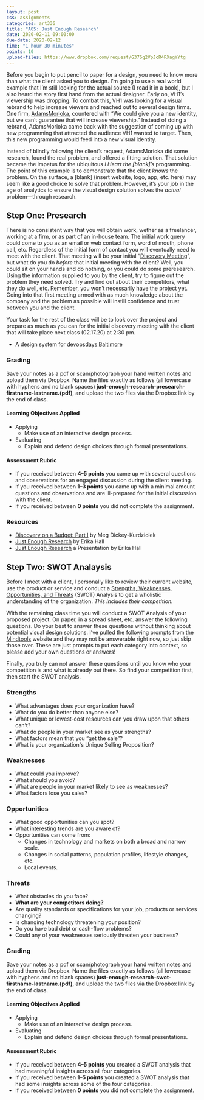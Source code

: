 ```yaml
---
layout: post
css: assignments
categories: art336
title: "A05: Just Enough Research"
date: 2020-02-11 09:00:00
due-date: 2020-02-12
time: "1 hour 30 minutes"
points: 10
upload-files: https://www.dropbox.com/request/G376g2VpJcR4RXagYYtg
---
```


Before you begin to put pencil to paper for a design, you need to know more than what the client asked you to design. I&rsquo;m going to use a real world example that I&rsquo;m still looking for the actual source (I read it in a book), but I also heard the story first hand from the actual designer. Early on, VH1&rsquo;s viewership was dropping. To combat this, VH1 was looking for a visual rebrand to help increase viewers and reached out to several design firms. One firm, [AdamsMorioka](http://adamsmorioka.com/), countered with “We could give you a new identity, but we can&rsquo;t guarantee that will increase viewership.” Instead of doing a rebrand, AdamsMorioka came back with the suggestion of coming up with new programming that attracted the audience VH1 wanted to target. Then, this new programming would feed into a new visual identity.

Instead of blindly following the client&rsquo;s request, AdamsMorioka did some research, found the real problem, and offered a fitting solution. That solution became the impetus for the ubiquitous _I Heart the [blank]&rsquo;s_ programming. The point of this example is to demonstrate that the client _knows_ the problem. On the surface, a [blank] (insert website, logo, app, etc. here) may seem like a good choice to solve that problem. However, it&rsquo;s your job in the age of analytics to ensure the visual design solution solves the _actual_ problem—through research.

## Step One: Presearch

There is no consistent way that you will obtain work, wether as a freelancer, working at a firm, or as part of an in-house team. The initial work query could come to you as an email or web contact form, word of mouth, phone call, etc. Regardless of the initial form of contact you will eventually need to meet with the client. That meeting will be your initial “[Discovery Meeting](https://alistapart.com/article/discovery-on-a-budget-part-i)”, but what do you do _before_ that initial meeting with the client? Well, you could sit on your hands and do nothing, or you could do some preresearch. Using the information supplied to you by the client, try to figure out the problem they need solved. Try and find out about their competitors, what they do well, etc. Remember, you won&rsquo;t necessarily have the project yet. Going into that first meeting armed with as much knowledge about the company and the problem as possible will instill confidence and trust between you and the client.

Your task for the rest of the class will be to look over the project and prepare as much as you can for the initial discovery meeting with the client that will take place next class (02.17.20) at 2:30 pm.

- A design system for [devopsdays Baltimore](https://devopsdays.org/events/2020-baltimore/welcome/)

### Grading
Save your notes as a pdf or scan/photograph your hand written notes and upload them via Dropbox. Name the files exactly as follows (all lowercase with hyphens and no blank spaces) **just-enough-research-presearch-firstname-lastname.(pdf)**, and upload the two files via the Dropbox link by the end of class.

#### Learning Objectives Applied
- Applying
    - Make use of an interactive design process.
- Evaluating
    - Explain and defend design choices through formal presentations.

#### Assessment Rubric
- If you received between **4&ndash;5 points** you came up with several questions and observations for an engaged discussion during the client meeting.
- If you received between **1&ndash;3 points** you came up with a minimal amount questions and observations and are ill-prepared for the initial discussion with the client.
- If you received between **0 points** you did not complete the assignment.

### Resources
- <a href="http://alistapart.com/article/discovery-on-a-budget-part-i" target="_blank" title="Discovery on a Budget: Part I">Discovery on a Budget: Part I</a> by Meg Dickey-Kurdziolek
- <a href="https://abookapart.com/products/just-enough-research" title="A Book Apart, Just Enough Research" target="_blank">Just Enough Research</a> by Erika Hall
- <a href="https://vimeo.com/129039134" title="Just Enough Research Presentation by Erika Hall" target="_blank">Just Enough Research</a> a Presentation by Erika Hall

## Step Two: SWOT Analaysis

Before I meet with a client, I personally like to review their current website, use the product or service and conduct a <a href="https://en.wikipedia.org/wiki/SWOT_analysis" target="_blank" title="SWOT Analysis">Strengths, Weaknesses, Opportunities, and Threats</a> (SWOT) Analysis to get a wholistic understanding of the organization. _This includes their competition._ 

With the remaining class time you will conduct a SWOT Analysis of your proposed project. On paper, in a spread sheet, etc. answer the following questions. Do your best to answer these questions without thinking about potential visual design solutions. I&rsquo;ve pulled the following prompts from the <a href="https://www.mindtools.com/pages/article/newTMC_05.htm" target="_blank" title="Mindtools Website">Mindtools</a> website and they may not be answerable right now, so just skip those over. These are just prompts to put each category into context, so please add your own questions or answers!

Finally, you truly can not answer these questions until you know who your competition is and what is already out there. So find your competition first, then start the SWOT analysis.

### Strengths
- What advantages does your organization have?
- What do you do better than anyone else?
- What unique or lowest-cost resources can you draw upon that others can&rsquo;t?
- What do people in your market see as your strengths?
- What factors mean that you “get the sale”?
- What is your organization's Unique Selling Proposition?

### Weaknesses
- What could you improve?
- What should you avoid?
- What are people in your market likely to see as weaknesses?
- What factors lose you sales?

### Opportunities
- What good opportunities can you spot?
- What interesting trends are you aware of?
- Opportunities can come from:
  - Changes in technology and markets on both a broad and narrow scale.
  - Changes in social patterns, population profiles, lifestyle changes, etc.
  - Local events.

### Threats
- What obstacles do you face?
- **What are your competitors doing?**
- Are quality standards or specifications for your job, products or services changing?
- Is changing technology threatening your position?
- Do you have bad debt or cash-flow problems?
- Could any of your weaknesses seriously threaten your business?

### Grading
Save your notes as a pdf or scan/photograph your hand written notes and upload them via Dropbox. Name the files exactly as follows (all lowercase with hyphens and no blank spaces) **just-enough-research-swot-firstname-lastname.(pdf)**, and upload the two files via the Dropbox link by the end of class.

#### Learning Objectives Applied
- Applying
    - Make use of an interactive design process.
- Evaluating
    - Explain and defend design choices through formal presentations.

#### Assessment Rubric
- If you received between **4&ndash;5 points** you created a SWOT analysis that had meaningful insights across all four categories.
- If you received between **1&ndash;5 points** you created a SWOT analysis that had some insights across some of the four categories.
- If you received between **0 points** you did not complete the assignment.

<!--

## Part XXX: Stages of Action

So why are you doing research? Advertisers and designers generally assume that creating some form of design will motivate someone into action. This is the farthest thing from the truth. Medical and Physiological research has shown that there is a lot more involved when it comes to changing a person or group&rsquo;s behavior (moving someone into action). A single piece of design can not motivate someone from a state of unawareness to action and make that action habitual. 

What design can do is motivate someone from one state of awareness into another. By researching your intended audience&rsquo;s level of understanding of the subject of your design piece, you can determine the best approach to moving them into action.

The following break down of how ready people are to change was researched and written by Carlo C. DiClemente and James Prochaska. There are many other medical studies on changing behavior but most of them are some variation on the Six Stages of Action listed below.

## The Six Stages of Action

1. **Precontemplation:** the period before you are aware that a change is necessary. Another word for Precontemplation is denial.
2. **Contemplation:** once you&rsquo;ve moved out of Precontemplation, you are willing to understand the truth about the problem behavior or situation and consider the alternatives. Contemplation is the learning stage in which you gather information.
3. **Planning:** once you have committed to bringing about a change in your life, the next step is to figure out how to do it. You plan your behavior change.
4. **Action:** you implement your plan in the Action phase. This phase can be seen as an experiment in which you learn which parts of your plan work and where the unforeseen obstacles lie.
5. **Maintenance:** most people enter the Action stage filled with enthusiasm and excitement. There is a sense of euphoria as they begin to see positive change and experience the benefits that this change brings. It is much more of a challenge to maintain that change.
6. **Termination:** once the new habits have replaced the old, maladaptive behaviors you can consider yourself in what Prochaska labels the Termination phase. In Transformation, the desired change has been accomplished.

### Grading

#### Learning Objectives Applied
- Applying
    - Make use of an interactive design process.
    - Construct interactive designs with prototyping software.
- Analyzing
    - Assess interactive prototypes for responsive web design principles.
- Evaluating
    - Explain and defend design choices through formal presentations.

#### Assessment Rubric
- If you received between **8&ndash;12 points** you came up with quantitive answers to the research question.
- If you received between **4&ndash;7 points** you came up with qualitative answers to the research question.
- If you received between **0&ndash;3 points** you came up with few or no answers at all to the research question.
  -->
